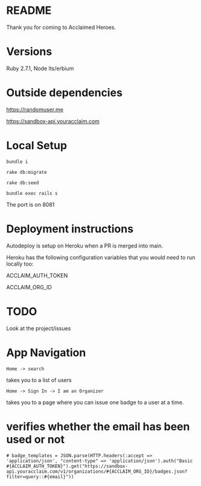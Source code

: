 # README
Thank you for coming to Acclaimed Heroes.

# Versions

Ruby 2.7.1, Node lts/erbium

# Outside dependencies

https://randomuser.me

https://sandbox-api.youracclaim.com

# Local Setup

`bundle i`

`rake db:migrate`

`rake db:seed`

`bundle exec rails s`

The port is on 8081


# Deployment instructions
Autodeploy is setup on Heroku when a PR is merged into main.

Heroku has the following configuration variables that you would need to run locally too:

ACCLAIM_AUTH_TOKEN

ACCLAIM_ORG_ID

# TODO
Look at the project/issues

# App Navigation

`Home -> search`

takes you to a list of users

`Home -> Sign In -> I am an Organizer`

takes you to a page where you can issue one badge to a user at a time.

# verifies whether the email has been used or not
    # badge_templates = JSON.parse(HTTP.headers(:accept => 'application/json', "content-type" => 'application/json').auth("Basic #{ACCLAIM_AUTH_TOKEN}").get("https://sandbox-api.youracclaim.com/v1/organizations/#{ACCLAIM_ORG_ID}/badges.json?filter=query::#{email}"))
